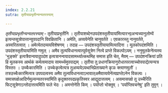```yaml
---
index: 2.2.21
sutra: तृतीयाप्रभृतीन्यन्यतरस्याम्

---
```

_तृतीयाप्रभृतीन्यन्यतरस्याम्_ - तृतीयाप्रभृतीनि । तृतीयाशब्देनउपदंशस्तृतीयाया॑मित्यारभ्य॒अन्वच्यानुलोम्ये॑ इत्यन्तसूत्रोपात्तान्युपपदानि विवक्षितानि । अमेति, अव्ययेनेति चानुवर्तते । एवकारस्तु नानुवर्तते, अस्वरितत्वात् । अमेत्येतदव्ययविशेषणम् । तदाह — उपदंशस्तृतीयायामित्यादिना । मूलकोपदंशमिति ।उपदंशस्तृतीयाया॑मिति णमुल् । अमैव तुल्यविधानत्वात्पूर्वसूत्रेण नित्ये प्राप्ते विकल्पोऽयम् । ननुमूलकेने॑त्यस्य 'भुङ्क्ते' इत्यत्रैवान्वयादुपदंश इत्यत्रानन्वयादसामर्थ्यात्कथमिह समास इति चेत्, मैवम् — उपदंशनक्रियां प्रति हि मूलकस्य आर्थकं कर्मत्वमादाय सामर्थ्यमुपपाद्यम् । तृतीया तु प्रधानक्रियानुरोधात्परत्वाच्चोपपाद्येत्यन्यत्र विस्तरः । उच्चैःकारमिति । उच्चेःकृत्वेत्यत्र तुअव्ययेऽयथाभिप्रेताख्याने कृञः क्त्वाणमुलौ॑ ।तत्रउच्चैःकार॑मित्यत्र उपपदत्वस्य अमैव तुल्यविधानत्वाऽभावात्अमैवाव्ययेने॑त्यप्राप्तेऽनेन विकल्पः । समासपक्षेआदिर्णमुल्यन्यतरस्या॑मिति कृदुक्तरपदप्रकृतिस्वर आद्युदात्तत्वम् । असमासपक्षे तु उच्चैरिति फिट्सूत्रेणाऽन्तोदात्तत्वमिति फले भेदः । अमन्तेनेति किम्  । पर्याप्तो भोक्तुम् । 'पर्याप्तिवचनेषु' इति तुमुन् ।